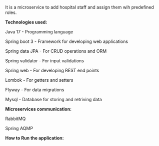 It is a microservice to add hospital staff and assign them wih predefined roles.

**Technologies used:**

  Java 17 - Programming language
  
  Spring boot 3 - Framework for developing web applications
  
  Spring data JPA - For CRUD operations and ORM
  
  Spring validator - For input validations
  
  Spring web - For developing REST end points
  
  Lombok - For getters and setters
  
  Flyway - For data migrations
  
  Mysql - Database for storing and retriving data
 
  **Microservices communication:**
  
  RabbitMQ

  Spring AQMP

**How to Run the application:**
  
